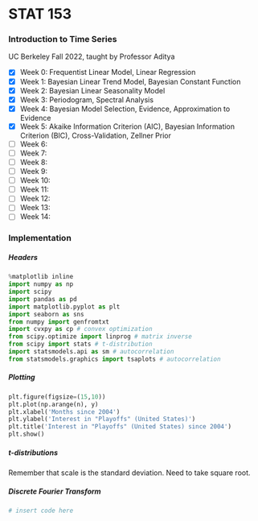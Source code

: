 # STAT 153
### Introduction to Time Series
UC Berkeley Fall 2022, taught by Professor Aditya

- [x] Week 0: Frequentist Linear Model, Linear Regression
- [x] Week 1: Bayesian Linear Trend Model, Bayesian Constant Function
- [x] Week 2: Bayesian Linear Seasonality Model
- [x] Week 3: Periodogram, Spectral Analysis
- [x] Week 4: Bayesian Model Selection, Evidence, Approximation to Evidence
- [x] Week 5: Akaike Information Criterion (AIC), Bayesian Information Criterion (BIC), Cross-Validation, Zellner Prior
- [ ] Week 6:
- [ ] Week 7:
- [ ] Week 8:
- [ ] Week 9:
- [ ] Week 10:
- [ ] Week 11:
- [ ] Week 12:
- [ ] Week 13:
- [ ] Week 14:

### Implementation
##### Headers
```python
%matplotlib inline
import numpy as np
import scipy
import pandas as pd
import matplotlib.pyplot as plt
import seaborn as sns
from numpy import genfromtxt
import cvxpy as cp # convex optimization
from scipy.optimize import linprog # matrix inverse
from scipy import stats # t-distribution
import statsmodels.api as sm # autocorrelation
from statsmodels.graphics import tsaplots # autocorrelation
```

##### Plotting
```python
plt.figure(figsize=(15,10))
plt.plot(np.arange(n), y)
plt.xlabel('Months since 2004') 
plt.ylabel('Interest in "Playoffs" (United States)')
plt.title('Interest in "Playoffs" (United States) since 2004')
plt.show()
```

##### t-distributions

Remember that scale is the standard deviation. Need to take square root.

##### Discrete Fourier Transform
```python
# insert code here
```

